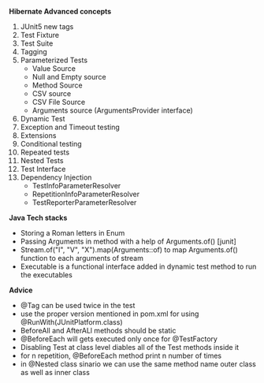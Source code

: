 **Hibernate Advanced concepts**
1. JUnit5 new tags
2. Test Fixture
3. Test Suite
4. Tagging
5. Parameterized Tests
	- Value Source
	- Null and Empty source
	- Method Source
	- CSV source
	- CSV File Source
	- Arguments source (ArgumentsProvider interface)
6. Dynamic Test
7. Exception and Timeout testing
8. Extensions
9. Conditional testing
10. Repeated tests
11. Nested Tests
12. Test Interface
13. Dependency Injection
	- TestInfoParameterResolver
	- RepetitionInfoParameterResolver
	- TestReporterParameterResolver

**Java Tech stacks**
- Storing a Roman letters in Enum
- Passing Arguments in method with a help of Arguments.of()  [junit]
- Stream.of("I", "V", "X").map(Arguments::of) to map Arguments.of() function to each arguments of stream
- Executable is a functional interface added in dynamic test method to run the executables

**Advice**
- @Tag can be used twice in the test
- use the proper version mentioned in pom.xml for using @RunWith(JUnitPlatform.class)
- BeforeAll and AfterALl methods should be static
- @BeforeEach will gets executed only once for @TestFactory
- Disabling Test at class level diables all of the Test methods inside it
- for n repetition, @BeforeEach method print n number of times
- in @Nested class sinario we can use the same method name outer class as well as inner class